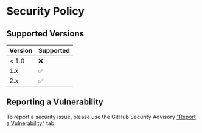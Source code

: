 # Security Policy

## Supported Versions

| Version | Supported          |
| ------- | ------------------ |
| < 1.0   | :x:                |
| 1.x     | :white_check_mark: |
| 2.x     | :white_check_mark: |

## Reporting a Vulnerability

To report a security issue, please use the GitHub Security Advisory ["Report a Vulnerability"](https://github.com/k-orc/openstack-resource-controller/security/advisories/new) tab.
